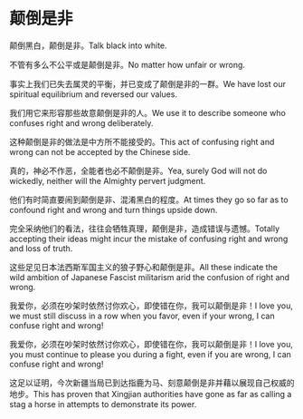 # 颠倒是非

<p><span class="chinese">颠倒黑白，颠倒是非。</span><span class="english">Talk black into white.</span></p>

<p><span class="chinese">不管有多么不公平或是颠倒是非。</span><span class="english">No matter how unfair or wrong.</span></p>

<p><span class="chinese">事实上我们已失去属灵的平衡，并已变成了颠倒是非的一群。</span><span class="english">We have lost our spiritual equilibrium and reversed our values.</span></p>

<p><span class="chinese">我们用它来形容那些故意颠倒是非的人。</span><span class="english">We use it to describe someone who confuses right and wrong deliberately.</span></p>

<p><span class="chinese">这种颠倒是非的做法是中方所不能接受的。</span><span class="english">This act of confusing right and wrong can not be accepted by the Chinese side.</span></p>

<p><span class="chinese">真的，神必不作恶，全能者也必不颠倒是非。</span><span class="english">Yea, surely God will not do wickedly, neither will the Almighty pervert judgment.</span></p>

<p><span class="chinese">他们有时简直要闹到颠倒是非、混淆黑白的程度。</span><span class="english">At times they go so far as to confound right and wrong and turn things upside down.</span></p>

<p><span class="chinese">完全采纳他们的看法，往往会牺牲真理，颠倒是非，造成错误与遗憾。</span><span class="english">Totally accepting their ideas might incur the mistake of confusing right and wrong and loss of truth.</span></p>

<p><span class="chinese">这些足见日本法西斯军国主义的狼子野心和颠倒是非。</span><span class="english">All these indicate the wild ambition of Japanese Fascist militarism arid the confusion of right and wrong.</span></p>

<p><span class="chinese">我爱你，必须在吵架时依然讨你欢心，即使错在你，我可以颠倒是非！</span><span class="english">I love you, we must still discuss in a row when you favor, even if your wrong, I can confuse right and wrong!</span></p>

<p><span class="chinese">我爱你，必须在吵架时依然讨你欢心，即使错在你，我可以颠倒是非！</span><span class="english">I love you, you must continue to please you during a fight, even if you are wrong, I can confuse right and wrong!</span></p>

<p><span class="chinese">这足以证明，今次新疆当局已到达指鹿为马、刻意颠倒是非并藉以展现自己权威的地步。</span><span class="english">This has proven that Xingjian authorities have gone as far as calling a stag a horse in attempts to demonstrate its power.</span></p>

